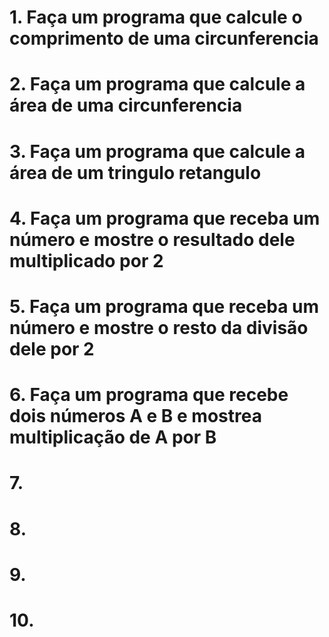 # 1. Faça um programa que calcule o comprimento de uma circunferencia

# 2. Faça um programa que calcule a área de uma circunferencia

# 3. Faça um programa que calcule a área de um tringulo retangulo

# 4. Faça um programa que receba um número e mostre o resultado dele multiplicado por 2

# 5. Faça um programa que receba um número e mostre o resto da divisão dele por 2

# 6. Faça um programa que recebe dois números A e B e mostrea multiplicação de A por B

# 7.

# 8.

# 9.

# 10.
